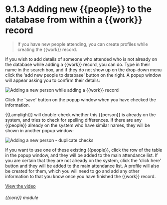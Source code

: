 # 9.1.3    Adding new {{people}} to the database from within a {{work}} record

> If you have new people attending, you can create profiles while creating the {{work}} record. 

If you wish to add details of someone who attended who is not already on the database while adding a {{work}} record, you can do. Type in their name in the search box, and if they do not show up on the drop-down menu click the 'add new people to database' button on the right. A popup window will appear asking you to confirm their details:

![Adding a new person while adding a {{work}} record]({{imgpath}}57a.png)

Click the 'save' button on the popup window when you have checked the information.

{{Lamplight}} will double-check whether this {{person}} is already on the system, and tries to check for spelling differences. If there are any {{people}} already on the system who have similar names, they will be shown in another popup window:

![Adding a new person - duplicate checks]({{imgpath}}57b.png)

If you want to use one of these existing {{people}}, click the row of the table in the popup window, and they will be added to the main attendance list. If you are certain that they are not already on the system, click the 'click here' button and they will be added to the main attendance list. A profile will also be created for them, which you will need to go and add any other information to that you know once you have finished the {{work}} record. 

[View the video](/help/video/id/9)
###### {{core}} module

